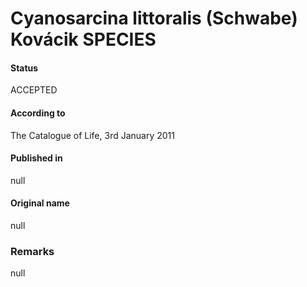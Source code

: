 # Cyanosarcina littoralis (Schwabe) Kovácik SPECIES

#### Status
ACCEPTED

#### According to
The Catalogue of Life, 3rd January 2011

#### Published in
null

#### Original name
null

### Remarks
null